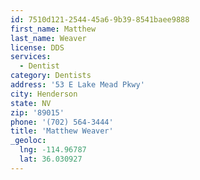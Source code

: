 ```yaml
---
id: 7510d121-2544-45a6-9b39-8541baee9888
first_name: Matthew
last_name: Weaver
license: DDS
services:
  - Dentist
category: Dentists
address: '53 E Lake Mead Pkwy'
city: Henderson
state: NV
zip: '89015'
phone: '(702) 564-3444'
title: 'Matthew Weaver'
_geoloc:
  lng: -114.96787
  lat: 36.030927
---
```

